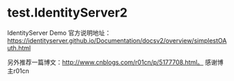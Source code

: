 # test.IdentityServer2
IdentityServer Demo
官方说明地址：https://identityserver.github.io/Documentation/docsv2/overview/simplestOAuth.html

另外推荐一篇博文：http://www.cnblogs.com/r01cn/p/5177708.html。 感谢博主r01cn
